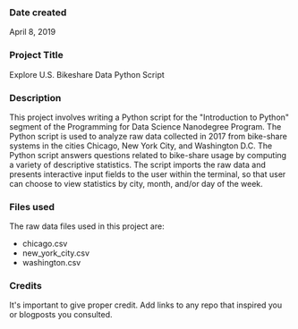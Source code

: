 ### Date created
April 8, 2019

### Project Title
Explore U.S. Bikeshare Data Python Script

### Description
This project involves writing a Python script for the "Introduction to Python" segment of the Programming for Data Science Nanodegree Program. The Python script is used to analyze raw data collected in 2017 from bike-share systems in the cities Chicago, New York City, and Washington D.C. The Python script answers questions related to bike-share usage by computing a variety of descriptive statistics. The script imports the raw data and presents interactive input fields to the user within the terminal, so that user can choose to view statistics by city, month, and/or day of the week.

### Files used
The raw data files used in this project are:
* chicago.csv
* new_york_city.csv
* washington.csv


### Credits
It's important to give proper credit. Add links to any repo that inspired you or blogposts you consulted.
